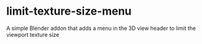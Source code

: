# limit-texture-size-menu
A simple Blender addon that adds a menu in the 3D view header to limit the viewport texture size
